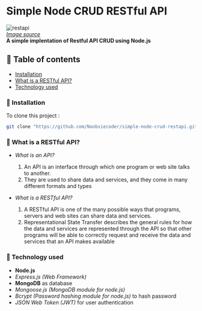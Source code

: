 # Simple Node CRUD RESTful API

![restapi](https://miro.medium.com/max/600/0*11eDqY4zA04y2_n6.jpg)
<br>
[_Image source_](https://medium.com/@dinyangetoh/how-to-build-simple-restful-api-with-nodejs-expressjs-and-mongodb-99348012925d)
<br>
**A simple implentation of Restful API CRUD using Node.js**

## 🧾 Table of contents

- [Installation](#-installation)
- [What is a RESTful API?](#-what-is-a-RESTful-API?)
- [Technology used](#-technology-used)

### 🚀 Installation

To clone this project :

```bash
git clone "https://github.com/Noobsiecoder/simple-node-crud-restapi.git"
```

### 🤔 What is a RESTful API?

- _What is an API?_

  1. An API is an interface through which one program or web site talks to another.
  2. They are used to share data and services, and they come in many different formats and types

- _What is a RESTful API?_
  1. A RESTful API is one of the many possible ways that programs, servers and web sites can share data and services.
  2. Representational State Transfer describes the general rules for how the data and services are represented through the API so that other programs will be able to correctly request and receive the data and services that an API makes available

### 🔨 Technology used

- **Node.js**
- _Express.js (Web Framework)_
- **MongoDB** as database
- _Mongoose.js (MongoDB module for node.js)_
- _Bcrypt (Password hashing module for node.js)_ to hash password
- _JSON Web Token (JWT)_ for user authentication

